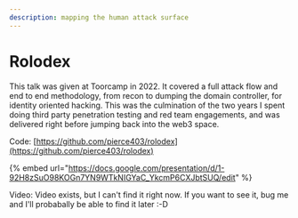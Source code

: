 ```yaml
---
description: mapping the human attack surface
---
```


# Rolodex

This talk was given at Toorcamp in 2022. It covered a full attack flow and end to end methodology, from recon to dumping the domain controller, for identity oriented hacking. This was the culmination of the two years I spent doing third party penetration testing and red team engagements, and was delivered right before jumping back into the web3 space.

Code: [https://github.com/pierce403/rolodex](https://github.com/pierce403/rolodex)

{% embed url="https://docs.google.com/presentation/d/1-92H8zSuO98KOGn7YN9WTkNIGYaC_YkcmP6CXJbtSUQ/edit" %}

Video:   Video exists, but I can't find it right now. If you want to see it, bug me and I'll probabally be able to find it later :-D

